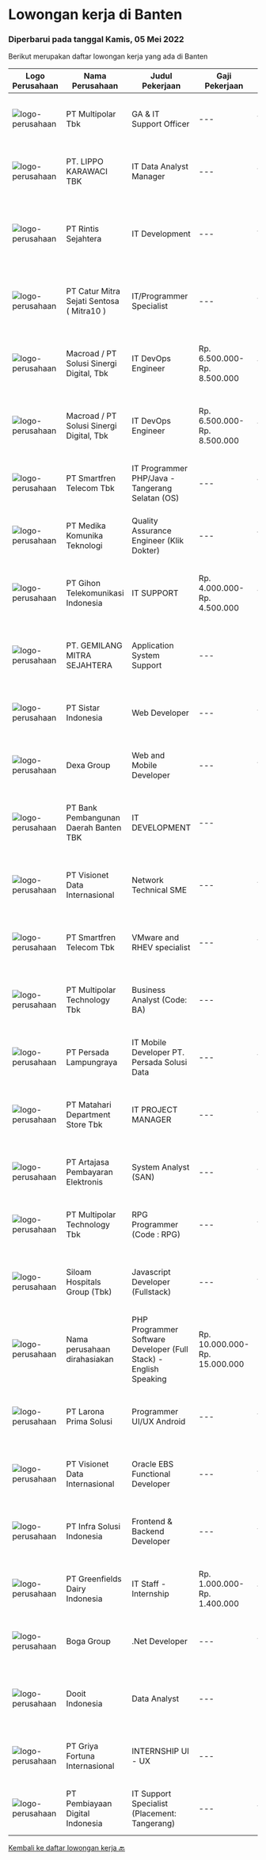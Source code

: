 
  # Lowongan kerja di Banten

  ### Diperbarui pada tanggal Kamis, 05 Mei 2022

  Berikut merupakan daftar lowongan kerja yang ada di Banten

  |Logo Perusahaan | Nama Perusahaan | Judul Pekerjaan | Gaji Pekerjaan | Lokasi | Deskripsi | Tanggal diunggah | Pranala |
  | -------------- | --------------- | --------------- | --------- | --------- | -------------- | ------- | ----------- |
  |![logo-perusahaan](https://image-service-cdn.seek.com.au/61e17a67a7ec6d3936430ef5eef22631bdbf24f6/ee4dce1061f3f616224767ad58cb2fc751b8d2dc)|PT Multipolar Tbk|GA & IT Support Officer|---|Tangerang|Main Responsibilities:  Perform vendor selection and negotiation to ensure the bidding process is in accordance with applicable policies and...|Rabu, 04 Mei 2022|https://www.jobstreet.co.id/id/job/ga-it-support-officer-3871518?token=0~6e86d9af-c55d-4fe1-bdb8-b313f5ddce05&sectionRank=1&jobId=jobstreet-id-job-3871518|
|![logo-perusahaan](https://image-service-cdn.seek.com.au/36d1f72dfe2eaecadca52d4fcd4d598e74393d61/ee4dce1061f3f616224767ad58cb2fc751b8d2dc)|PT. LIPPO KARAWACI TBK|IT Data Analyst Manager|---|Tangerang|JOB ROLES:Work with Head of Technology to strategize digital transformation roadmap for the organization. focus on digitization opportunities that...|Rabu, 04 Mei 2022|https://www.jobstreet.co.id/id/job/it-data-analyst-manager-3859939?token=0~6e86d9af-c55d-4fe1-bdb8-b313f5ddce05&sectionRank=2&jobId=jobstreet-id-job-3859939|
|![logo-perusahaan](https://image-service-cdn.seek.com.au/4a69f7ffcb108464982bc6bd10fff8077a1e6436/ee4dce1061f3f616224767ad58cb2fc751b8d2dc)|PT Rintis Sejahtera|IT Development|---|Tangerang|Pendidikan Minimal S1, Teknik Informatika/Sistem Informasi/Teknik Komputer, IPK Minimal 3.00 Memiliki pengalaman sebagai Developer/Programmer minimal...|Selasa, 03 Mei 2022|https://www.jobstreet.co.id/id/job/it-development-3858270?token=0~6e86d9af-c55d-4fe1-bdb8-b313f5ddce05&sectionRank=3&jobId=jobstreet-id-job-3858270|
|![logo-perusahaan](https://image-service-cdn.seek.com.au/061d1c87d834317cd58004916159f8726e39b2c9/ee4dce1061f3f616224767ad58cb2fc751b8d2dc)|PT Catur Mitra Sejati Sentosa ( Mitra10 )|IT/Programmer Specialist|---|Tangerang|Candidate must possess at least Bachelor's Degree/Post Graduate Degree in Computer Science/Information Technology or equivalent. At least 1-2 Year(s)...|Selasa, 03 Mei 2022|https://www.jobstreet.co.id/id/job/it-programmer-specialist-3858599?token=0~6e86d9af-c55d-4fe1-bdb8-b313f5ddce05&sectionRank=4&jobId=jobstreet-id-job-3858599|
|![logo-perusahaan](https://image-service-cdn.seek.com.au/f4a6917e46365c893d3811400ed8dc358eb1ef4d/ee4dce1061f3f616224767ad58cb2fc751b8d2dc)|Macroad / PT Solusi Sinergi Digital, Tbk|IT DevOps Engineer|Rp. 6.500.000-Rp. 8.500.000|Tangerang|Qualifications : In-depth knowledge and experience in IP network and IP infrastructure In-depth knowledge and experience in Mikrotik and RouterOS Have...|Selasa, 03 Mei 2022|https://www.jobstreet.co.id/id/job/it-devops-engineer-3857685?token=0~6e86d9af-c55d-4fe1-bdb8-b313f5ddce05&sectionRank=5&jobId=jobstreet-id-job-3857685|
|![logo-perusahaan](https://image-service-cdn.seek.com.au/f2d09486f3731ceeddc77907acbe4256afb57371/ee4dce1061f3f616224767ad58cb2fc751b8d2dc)|Macroad / PT Solusi Sinergi Digital, Tbk|IT DevOps Engineer|Rp. 6.500.000-Rp. 8.500.000|Tangerang|Qualifications : In-depth knowledge and experience in IP network and IP infrastructure In-depth knowledge and experience in Mikrotik and RouterOS Have...|Selasa, 03 Mei 2022|https://www.jobstreet.co.id/id/job/it-devops-engineer-3857688?token=0~6e86d9af-c55d-4fe1-bdb8-b313f5ddce05&sectionRank=6&jobId=jobstreet-id-job-3857688|
|![logo-perusahaan](https://image-service-cdn.seek.com.au/e33a62a047a936b13377186fb2f8be447b852b49/ee4dce1061f3f616224767ad58cb2fc751b8d2dc)|PT Smartfren Telecom Tbk|IT Programmer PHP/Java - Tangerang Selatan (OS)|---|Jakarta Raya|Candidate must possess at least Bachelor's Degree in Computer/Telecommunication or equivalent. Fresh graduates are welcome to apply. Required...|Rabu, 04 Mei 2022|https://www.jobstreet.co.id/id/job/it-programmer-php-java-tangerang-selatan-os-3865421?token=0~6e86d9af-c55d-4fe1-bdb8-b313f5ddce05&sectionRank=7&jobId=jobstreet-id-job-3865421|
|![logo-perusahaan](https://image-service-cdn.seek.com.au/a9748e250ac5206ba8ba619a297bd6e5a0c121b6/ee4dce1061f3f616224767ad58cb2fc751b8d2dc)|PT Medika Komunika Teknologi|Quality Assurance Engineer (Klik Dokter)|---|Jakarta Raya|Roles &amp; Responsibilities Participate in the requirements review, use case writing, test planning, test documents writing, project scheduling...|Rabu, 04 Mei 2022|https://www.jobstreet.co.id/id/job/quality-assurance-engineer-klik-dokter-3860296?token=0~6e86d9af-c55d-4fe1-bdb8-b313f5ddce05&sectionRank=8&jobId=jobstreet-id-job-3860296|
|![logo-perusahaan](https://image-service-cdn.seek.com.au/1ae5828bf63e177f870d8956a0aa725958e95632/ee4dce1061f3f616224767ad58cb2fc751b8d2dc)|PT Gihon Telekomunikasi Indonesia|IT SUPPORT|Rp. 4.000.000-Rp. 4.500.000|Tangerang|Tanggung jawab : Instalasi dan konfigurasi hardware dan software komputer, sistem jaringan, printer dan scanner Monitor dan pemeliharaan sistem...|Minggu, 01 Mei 2022|https://www.jobstreet.co.id/id/job/it-support-3871188?token=0~6e86d9af-c55d-4fe1-bdb8-b313f5ddce05&sectionRank=9&jobId=jobstreet-id-job-3871188|
|![logo-perusahaan](https://image-service-cdn.seek.com.au/80e14c34905f54c866f0bbac68232532cb994a4e/ee4dce1061f3f616224767ad58cb2fc751b8d2dc)|PT. GEMILANG MITRA SEJAHTERA|Application System Support|---|Banten|Membuat analisa dan laporan HRD dari sistem Andal Paymaster Mendukung penyelesaian masalah dan pengembangan sistem aplikasi berbasis SQL, .Net, dan...|Senin, 02 Mei 2022|https://www.jobstreet.co.id/id/job/application-system-support-3864574?token=0~6e86d9af-c55d-4fe1-bdb8-b313f5ddce05&sectionRank=10&jobId=jobstreet-id-job-3864574|
|![logo-perusahaan](https://image-service-cdn.seek.com.au/580f9a3b0724961ff5af13cdf819f3d02c68a58d/ee4dce1061f3f616224767ad58cb2fc751b8d2dc)|PT Sistar Indonesia|Web Developer|---|Tangerang|Job Descriptions: Building and maintaining web applications using NodeJS. Building and maintaining database. Create unit testing. Provides solution...|Rabu, 04 Mei 2022|https://www.jobstreet.co.id/id/job/web-developer-3865601?token=0~6e86d9af-c55d-4fe1-bdb8-b313f5ddce05&sectionRank=11&jobId=jobstreet-id-job-3865601|
|![logo-perusahaan](https://image-service-cdn.seek.com.au/20eb5457edc7fd869c083282c179a130802d98a0/ee4dce1061f3f616224767ad58cb2fc751b8d2dc)|Dexa Group|Web and Mobile Developer|---|Tangerang|Analyze, design, and develop new feature Provide internal test before release to QA Provide ongoing maintenance, support, and enhancement in existing...|Rabu, 04 Mei 2022|https://www.jobstreet.co.id/id/job/web-and-mobile-developer-3860175?token=0~6e86d9af-c55d-4fe1-bdb8-b313f5ddce05&sectionRank=12&jobId=jobstreet-id-job-3860175|
|![logo-perusahaan](https://i.ibb.co/sqvTCh9/112815900-stock-vector-no-image-available-icon-flat-vector.webp)|PT Bank Pembangunan Daerah Banten TBK|IT DEVELOPMENT|---|Banten|Kualifikasi :  Mengerti dokumen ISO Message Mampu mengelola database DB2 Mampu membuat aplikasi berbasis node S Menguasai aplikasi flluter Pendidikan...|Minggu, 01 Mei 2022|https://www.jobstreet.co.id/id/job/it-development-3863446?token=0~6e86d9af-c55d-4fe1-bdb8-b313f5ddce05&sectionRank=13&jobId=jobstreet-id-job-3863446|
|![logo-perusahaan](https://image-service-cdn.seek.com.au/84d23b3586ee4efd70ea62878095fcc6b1639e33/ee4dce1061f3f616224767ad58cb2fc751b8d2dc)|PT Visionet Data Internasional|Network Technical SME|---|Tangerang|Deskripsi Pekerjaan:1.      Mengembangkan teknologi yang digunakan terkait dengan sistem yang digunakan untuk mendapatkan reliability sistem yang...|Selasa, 03 Mei 2022|https://www.jobstreet.co.id/id/job/network-technical-sme-3858360?token=0~6e86d9af-c55d-4fe1-bdb8-b313f5ddce05&sectionRank=14&jobId=jobstreet-id-job-3858360|
|![logo-perusahaan](https://image-service-cdn.seek.com.au/e33a62a047a936b13377186fb2f8be447b852b49/ee4dce1061f3f616224767ad58cb2fc751b8d2dc)|PT Smartfren Telecom Tbk|VMware and RHEV specialist|---|Tangerang|Extensive technical experience with virtualization technologies – Red Hat Virtualization VMware In-depth technical knowledge of VMware vSphere Design,...|Rabu, 04 Mei 2022|https://www.jobstreet.co.id/id/job/vmware-and-rhev-specialist-3866181?token=0~6e86d9af-c55d-4fe1-bdb8-b313f5ddce05&sectionRank=15&jobId=jobstreet-id-job-3866181|
|![logo-perusahaan](https://image-service-cdn.seek.com.au/fac8ec91dcc0012b551a1f20f6d2707a1f7be282/ee4dce1061f3f616224767ad58cb2fc751b8d2dc)|PT Multipolar Technology Tbk|Business Analyst (Code: BA)|---|Banten|Develop data collection checklist including business process, existing software and application, and other requirements as well as ensure that all...|Rabu, 04 Mei 2022|https://www.jobstreet.co.id/id/job/business-analyst-code%3A-ba-3866055?token=0~6e86d9af-c55d-4fe1-bdb8-b313f5ddce05&sectionRank=16&jobId=jobstreet-id-job-3866055|
|![logo-perusahaan](https://image-service-cdn.seek.com.au/4f96694d97ac9fbca030a3524021dad06c4ab8e9/ee4dce1061f3f616224767ad58cb2fc751b8d2dc)|PT Persada Lampungraya|IT Mobile Developer PT. Persada Solusi Data|---|Tangerang|Requirements : A college degree preferably in Computer Science (GPA minimum 2.75) with at least 1 year experience in related fields.  Must have strong...|Rabu, 04 Mei 2022|https://www.jobstreet.co.id/id/job/it-mobile-developer-pt.-persada-solusi-data-3859829?token=0~6e86d9af-c55d-4fe1-bdb8-b313f5ddce05&sectionRank=17&jobId=jobstreet-id-job-3859829|
|![logo-perusahaan](https://image-service-cdn.seek.com.au/62966460fa0b64bdd86b12be44ac76eff6d5c882/ee4dce1061f3f616224767ad58cb2fc751b8d2dc)|PT Matahari Department Store Tbk|IT PROJECT MANAGER|---|Tangerang|Responsibilities: Managing and delivering various IT projects with superior performance Assembling project team and developing schedules to ensure...|Sabtu, 30 April 2022|https://www.jobstreet.co.id/id/job/it-project-manager-3863044?token=0~6e86d9af-c55d-4fe1-bdb8-b313f5ddce05&sectionRank=18&jobId=jobstreet-id-job-3863044|
|![logo-perusahaan](https://image-service-cdn.seek.com.au/55aded1287383eeeb6207d2664b4836add413aaf/ee4dce1061f3f616224767ad58cb2fc751b8d2dc)|PT Artajasa Pembayaran Elektronis|System Analyst (SAN)|---|Tangerang|Responsibilities: Deploy, maintain, and troubleshoot core business applications, including application servers, associated hardware, endpoints, and...|Minggu, 01 Mei 2022|https://www.jobstreet.co.id/id/job/system-analyst-san-3864305?token=0~6e86d9af-c55d-4fe1-bdb8-b313f5ddce05&sectionRank=19&jobId=jobstreet-id-job-3864305|
|![logo-perusahaan](https://image-service-cdn.seek.com.au/fac8ec91dcc0012b551a1f20f6d2707a1f7be282/ee4dce1061f3f616224767ad58cb2fc751b8d2dc)|PT Multipolar Technology Tbk|RPG Programmer (Code : RPG)|---|Tangerang|Scope of works : Analyses and design software’s requirement and specification Develop, test and evaluate new/existing system To produce system...|Rabu, 04 Mei 2022|https://www.jobstreet.co.id/id/job/rpg-programmer-code-%3A-rpg-3866059?token=0~6e86d9af-c55d-4fe1-bdb8-b313f5ddce05&sectionRank=20&jobId=jobstreet-id-job-3866059|
|![logo-perusahaan](https://image-service-cdn.seek.com.au/431745bcf5bb8f03b3acaed4042a9004c71690d6/ee4dce1061f3f616224767ad58cb2fc751b8d2dc)|Siloam Hospitals Group (Tbk)|Javascript Developer (Fullstack)|---|Tangerang|General Requirements: At least Bachelor's Degree graduate of Computer Science or related degree At least 2 years of experience in web development with...|Selasa, 03 Mei 2022|https://www.jobstreet.co.id/id/job/javascript-developer-fullstack-3858126?token=0~6e86d9af-c55d-4fe1-bdb8-b313f5ddce05&sectionRank=21&jobId=jobstreet-id-job-3858126|
|![logo-perusahaan](https://i.ibb.co/sqvTCh9/112815900-stock-vector-no-image-available-icon-flat-vector.webp)|Nama perusahaan dirahasiakan|PHP Programmer Software Developer (Full Stack) - English Speaking|Rp. 10.000.000-Rp. 15.000.000|Banten|Our company is a rapidly growing homeware and kitchenware ecommerce retailer located in Melbourne, Australia. We are a family business with the vision...|Senin, 02 Mei 2022|https://www.jobstreet.co.id/id/job/php-programmer-software-developer-full-stack-english-speaking-3871224?token=0~6e86d9af-c55d-4fe1-bdb8-b313f5ddce05&sectionRank=22&jobId=jobstreet-id-job-3871224|
|![logo-perusahaan](https://image-service-cdn.seek.com.au/f457ef9ef084383329c76cac5a782af49b1a1b79/ee4dce1061f3f616224767ad58cb2fc751b8d2dc)|PT Larona Prima Solusi|Programmer UI/UX Android|---|Tangerang|PT LARONA PRIMA SOLUSI adalah perusahaan pengembang sistem informasi berbasis cloud (SaaS) untuk ERP (accounting) dan payroll membutuhkan posisi...|Rabu, 04 Mei 2022|https://www.jobstreet.co.id/id/job/programmer-ui-ux-android-3871430?token=0~6e86d9af-c55d-4fe1-bdb8-b313f5ddce05&sectionRank=23&jobId=jobstreet-id-job-3871430|
|![logo-perusahaan](https://image-service-cdn.seek.com.au/84d23b3586ee4efd70ea62878095fcc6b1639e33/ee4dce1061f3f616224767ad58cb2fc751b8d2dc)|PT Visionet Data Internasional|Oracle EBS Functional Developer|---|Tangerang|Job Descriptions: Gather and analyze requirements from the business users. Design appropriate solutions and architecture, and make relevant...|Rabu, 04 Mei 2022|https://www.jobstreet.co.id/id/job/oracle-ebs-functional-developer-3859863?token=0~6e86d9af-c55d-4fe1-bdb8-b313f5ddce05&sectionRank=24&jobId=jobstreet-id-job-3859863|
|![logo-perusahaan](https://image-service-cdn.seek.com.au/1d28508741a18a8787327f3864aa8fb63be75845/ee4dce1061f3f616224767ad58cb2fc751b8d2dc)|PT Infra Solusi Indonesia|Frontend & Backend Developer|---|Tangerang|Frontend DeveloperResponsibility: Work closely with colleagues to constantly innovate app functionality and design. Experience with Git and...|Selasa, 03 Mei 2022|https://www.jobstreet.co.id/id/job/frontend-backend-developer-3857611?token=0~6e86d9af-c55d-4fe1-bdb8-b313f5ddce05&sectionRank=25&jobId=jobstreet-id-job-3857611|
|![logo-perusahaan](https://image-service-cdn.seek.com.au/83303068f9ae160443014a92d0ea77c84526e9cc/ee4dce1061f3f616224767ad58cb2fc751b8d2dc)|PT Greenfields Dairy Indonesia|IT Staff - Internship|Rp. 1.000.000-Rp. 1.400.000|Tangerang|Job Description: Build strong relation distributor (all region) Analyze and Correct System of Boznet Effectively manage Sales data Manage data retur,...|Jumat, 29 April 2022|https://www.jobstreet.co.id/id/job/it-staff-internship-3861530?token=0~6e86d9af-c55d-4fe1-bdb8-b313f5ddce05&sectionRank=26&jobId=jobstreet-id-job-3861530|
|![logo-perusahaan](https://image-service-cdn.seek.com.au/814eed81e799a808488d3efd6c004a2a005d77e1/ee4dce1061f3f616224767ad58cb2fc751b8d2dc)|Boga Group|.Net Developer|---|Tangerang|Build and develop blue print Core App and all Support app that related to the core APP. Resolve the troubleshooting on system and application both...|Selasa, 03 Mei 2022|https://www.jobstreet.co.id/id/job/.net-developer-3858571?token=0~6e86d9af-c55d-4fe1-bdb8-b313f5ddce05&sectionRank=27&jobId=jobstreet-id-job-3858571|
|![logo-perusahaan](https://image-service-cdn.seek.com.au/ccbb4273251b29d6e874effb154c2f99de29bfa0/ee4dce1061f3f616224767ad58cb2fc751b8d2dc)|Dooit Indonesia|Data Analyst|---|Banten|Requirements : Bachelor degree / informatics / information system Have working experience, especially on Data Virtualization and Analytic Algorithm...|Minggu, 01 Mei 2022|https://www.jobstreet.co.id/id/job/data-analyst-3863531?token=0~6e86d9af-c55d-4fe1-bdb8-b313f5ddce05&sectionRank=28&jobId=jobstreet-id-job-3863531|
|![logo-perusahaan](https://image-service-cdn.seek.com.au/59c3b2098f9236218ca481c1c07d41112ae8a187/ee4dce1061f3f616224767ad58cb2fc751b8d2dc)|PT Griya Fortuna Internasional|INTERNSHIP UI - UX|---|Banten|Deskripsi Pekerjaan: Membuat draft user interface suatu project web/app/program. Membuat accesory (gambar , icon) untuk asset dalam User Interface...|Senin, 02 Mei 2022|https://www.jobstreet.co.id/id/job/internship-ui-ux-3864749?token=0~6e86d9af-c55d-4fe1-bdb8-b313f5ddce05&sectionRank=29&jobId=jobstreet-id-job-3864749|
|![logo-perusahaan](https://image-service-cdn.seek.com.au/709d246653bc8b8f4f7e40fed64f07ba880019dd/ee4dce1061f3f616224767ad58cb2fc751b8d2dc)|PT Pembiayaan Digital Indonesia|IT Support Specialist (Placement: Tangerang)|---|Tangerang|Job Description: Responsible for IT day to day Operation (PC, Laptop, Printer, Smartphone, Access Door &amp; Absence, CCTV, AP, Network...|Rabu, 27 April 2022|https://www.jobstreet.co.id/id/job/it-support-specialist-placement%3A-tangerang-3868350?token=0~6e86d9af-c55d-4fe1-bdb8-b313f5ddce05&sectionRank=30&jobId=jobstreet-id-job-3868350|


  [Kembali ke daftar lowongan kerja 🔙](../README.md#daftar-lowongan-kerja)
  